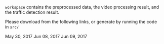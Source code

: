 `workspace` contains the preprocessed data, the video processing result, and the traffic detection result. 

Please download from the following links, or generate by running the code in `src/`

May 30, 2017
Jun 08, 2017
Jun 09, 2017